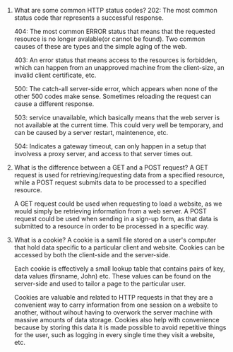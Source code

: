 1) What are some common HTTP status codes?
	202: The most common status code thar represents a successful response.
	
	404: The most common ERROR status that means that the requested resource is no longer avalable(or cannot be found). Two common causes of these are types and the simple aging of the web.
	
	403: An error status that means access to the resources is forbidden, which can happen from an unapproved machine from the client-size, an invalid client certificate, etc.
	
	500: The catch-all server-side error, which appears when none of the other 500 codes make sense. Sometimes reloading the request can cause a different response.
	
	503: service unavailable, which basically means that the web server is not available at the current time. This could very well be 
	temporary, and can be caused by a server restart, maintenence, etc.
	
	504: Indicates a gateway timeout, can only happen in a setup that involvess a proxy server, and access to that server times out.

2) What is the difference between a GET and a POST request?
	A GET request is used for retrieving/requesting data from a specified resource, while a POST request submits data to be processed to a specified resource. 

	A GET request could be used when requesting to load a website, as we would simply be retrieving information from a web server. A POST request could be used when sending in a sign-up form, as that data is submitted to a resource in order to be processed in a specific way.

3) What is a cookie?
	A cookie is a samll file stored on a user's computer that hold data specific to a particular client and website. Cookies can be accessed by both the client-side and the server-side.
	
	Each cookie is effectively a small lookup table that contains pairs of key, data values (firsname, John) etc. These values can be found on the server-side and used to tailor a page to the particular user.
	
	Cookies are valuable and related to HTTP requests in that they are a convenient way to carry information from one session on a website to another, without wihout having to overwork the server machine with massive amounts of data storage. Cookies also help with convenience because by storing this data it is made possible to avoid repetitive things for the user, such as logging in every single time they visit a website, etc.

